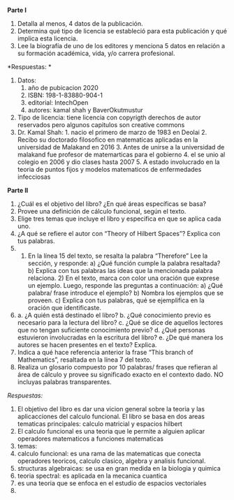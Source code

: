 **Parte I**
1.  Detalla al menos, 4 datos de la publicación.
2. Determina qué tipo de licencia se estableció para esta publicación y qué implica esta licencia. 
3. Lee la biografía de uno de los editores y menciona 5 datos en relación a su formación académica, vida, y/o carrera profesional.


*Respuestas: *
1.  Datos:
	1. año de pubicacion 2020
	2. ISBN: 198-1-83880-904-1
	3.  editorial: IntechOpen
	4. autores: kamal shah y  BaverOkutmustur
2. Tipo de licencia: tiene licencia con copyrigth derechos de autor reservados pero algunos capitulos son creative commons 
3. Dr. Kamal Shah: 
	   1. nacio el primero de marzo de 1983 en Deolai
	   2. Recibo su doctorado filosofico en matematicas aplicadas en la universidad de Malakand en 2016
	   3. Antes de unirse a la universidad de malakand fue profesor de matemarticas para el gobierno 
	   4. el se unio al colegio en 2006 y dio clases hasta 2007
	   5. A estado involucrado en la teoria de puntos fijos y modelos matematicos de enfermedades infecciosas 

**Parte II**
1. ¿Cuál es el objetivo del libro? ¿En qué áreas específicas se basa? 
2. Provee una definición de cálculo funcional, según el texto. 
3. Elige tres temas que incluye el libro y especifica en que se aplica cada uno. 
4. ¿A qué se refiere el autor con “Theory of Hilbert Spaces”? Explica con tus palabras. 
5. 1) En la línea 15 del texto, se resalta la palabra “Therefore” Lee la sección, y responde: 
	   a) ¿Qué función cumple la palabra resaltada? 
	   b) Explica con tus palabras las ideas que la mencionada palabra relaciona. 
	   2) En el texto, marca con color una oración que exprese un ejemplo. Luego, responde las preguntas a continuación: 
	      a) ¿Qué palabra/ frase introduce el ejemplo? 
	      b) Nombra los ejemplos que se proveen. 
	      c) Explica con tus palabras, qué se ejemplifica en la oración que identificaste. 
6. a. ¿A quién está destinado el libro? 
   b. ¿Qué conocimiento previo es necesario para la lectura del libro? 
   c. ¿Qué se dice de aquellos lectores que no tengan suficiente conocimiento previo? 
   d. ¿Qué personas estuvieron involucradas en la escritura del libro? 
   e. ¿De qué manera los autores se hacen presentes en el texto? Explica. 
6. Indica a qué hace referencia anterior la frase “This branch of Mathematics”, resaltada en la línea 7 del texto. 
7. Realiza un glosario compuesto por 10 palabras/ frases que refieran al área de cálculo y provee su significado exacto en el contexto dado. NO incluyas palabras transparentes.

*Respuestas:*
1. El objetivo del libro es dar una vicion general sobre la teoria y las aplicacciones del calculo funcional. El libro se basa en dos areas tematicas principales: calculo matricial y espacios hilbert
2. El calculo funcional es una teoria que le permite a alguien aplicar operadores matematicos a funciones matematicas
3.  temas: 
   1. calculo funcional: es una rama de las matematicas que conecta operadores teoricos, calculo clasico, algebra y analisis funcional.  
   2. structuras algebraicas: se usa en gran medida en la biologia y quimica  
   3. teoria spectral: es aplicada en la mecanica cuantica
4. es una teoria que se enfoca en el estudio de espacios vectoriales 
5. 


